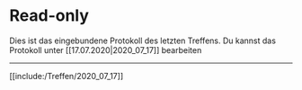 # Read-only
Dies ist das eingebundene Protokoll des letzten Treffens.
Du kannst das Protokoll unter [[17.07.2020|2020_07_17]] bearbeiten

---

[[include:/Treffen/2020_07_17]]
